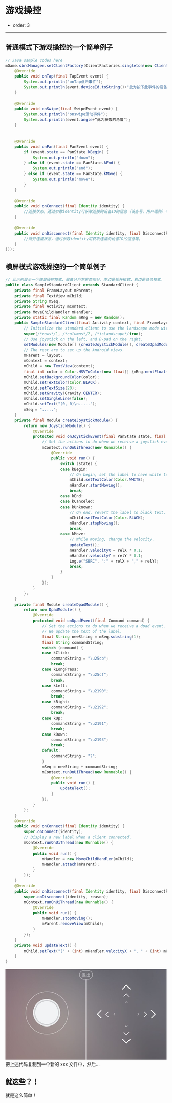 # 游戏操控
- order: 3

---
## 普通模式下游戏操控的一个简单例子
```java
// Java sample codes here
mGame.sbrcManager.setClientFactory(ClientFactories.singleton(new Client() {
    @Override
    public void onTap(final TapEvent event) {
        System.out.println("onTap点击事件");
        System.out.println(event.deviceId.toString()+"此为按下此事件的设备ID，每个设备ID是唯一的");
    }

    @Override
    public void onSwipe(final SwipeEvent event) {
        System.out.println("onswipe滑动事件");
        System.out.println(event.angle+“此为获取的角度”);
    }


    @Override
    public void onPan(final PanEvent event) {
        if (event.state == PanState.kBegin) {
            System.out.println("down");
        } else if (event.state == PanState.kEnd) {
            System.out.println("end");
        } else if (event.state == PanState.kMove) {
            System.out.println("move");
        }
    }

    @Override
    public void onConnect(final Identity identity) {
        //连接状态，通过参数identity可获取连接的设备ID的信息（设备号，用户昵称）等。
    }

    @Override
    public void onDisconnect(final Identity identity, final DisconnectReason reason) {
        //断开连接状态，通过参数identity可获取连接的设备ID的信息等。
    }
}));
```
## 横屏模式游戏操控的一个简单例子
```java
// 此示例展示一个横屏操控模式，屏幕分为左右两部分，左边是摇杆模式，右边是命令模式。
public class SampleStandardClient extends StandardClient {
    private final FrameLayout mParent;
    private final TextView mChild;
    private String mSeq;
    private final Activity mContext;
    private MoveChildHandler mHandler;
    private static final Random mRng = new Random();
    public SampleStandardClient(final Activity context, final FrameLayout layout) {
        // Initialize the standard client to use the landscape mode with a 1x2 grid.
        super(/*rows*/1, /*columns*/2, /*isLandscape*/true);
        // Use joystick on the left, and D-pad on the right.
        setModules(new Module[] {createJoystickModule(), createDpadModule()});
        // The rest are to set up the Android views.
        mParent = layout;
        mContext = context;
        mChild = new TextView(context);
        final int color = Color.HSVToColor(new float[] {mRng.nextFloat() * 360, 1, 1});
        mChild.setBackgroundColor(color);
        mChild.setTextColor(Color.BLACK);
        mChild.setTextSize(20);
        mChild.setGravity(Gravity.CENTER);
        mChild.setSingleLine(false);
        mChild.setText("(0, 0)\n.....");
        mSeq = ".....";
    }
    private final Module createJoystickModule() {
        return new JoystickModule() {
            @Override
            protected void onJoystickEvent(final PanState state, final float relX, final float relY) {
                // Set the actions to do when we receive a joystick event:
                mContext.runOnUiThread(new Runnable() {
                    @Override
                    public void run() {
                        switch (state) {
                        case kBegin:
                            // On begin, set the label to have white text.
                            mChild.setTextColor(Color.WHITE);
                            mHandler.startMoving();
                            break;
                        case kEnd:
                        case kCanceled:
                        case kUnknown:
                            // On end, revert the label to black text.
                            mChild.setTextColor(Color.BLACK);
                            mHandler.stopMoving();
                            break;
                        case kMove:
                            // While moving, change the velocity.
                            updateText();
                            mHandler.velocityX = relX * 0.1;
                            mHandler.velocityY = relY * 0.1;
                            Log.e("SBRC", ":" + relX + "," + relY);
                            break;
                        }
                    }
                });
            }
        };
    }
    private final Module createDpadModule() {
        return new DpadModule() {
            @Override
            protected void onDpadEvent(final Command command) {
                // Set the actions to do when we receive a dpad event.
                // We update the text of the label.
                final String newString = mSeq.substring(1);
                final String commandString;
                switch (command) {
                case kClick:
                    commandString = "\u25cb";
                    break;
                case kLongPress:
                    commandString = "\u25cf";
                    break;
                case kLeft:
                    commandString = "\u2190";
                    break;
                case kRight:
                    commandString = "\u2192";
                    break;
                case kUp:
                    commandString = "\u2191";
                    break;
                case kDown:
                    commandString = "\u2193";
                    break;
                default:
                    commandString = "?";
                }
                mSeq = newString + commandString;
                mContext.runOnUiThread(new Runnable() {
                    @Override
                    public void run() {
                        updateText();
                    }
                });
            }
        };
    }
    @Override
    public void onConnect(final Identity identity) {
        super.onConnect(identity);
        // Display a new label when a client connected.
        mContext.runOnUiThread(new Runnable() {
            @Override
            public void run() {
                mHandler = new MoveChildHandler(mChild);
                mHandler.attach(mParent);
            }
        });
    }
    @Override
    public void onDisconnect(final Identity identity, final DisconnectReason reason) {
        super.onDisconnect(identity, reason);
        mContext.runOnUiThread(new Runnable() {
            @Override
            public void run() {
                mHandler.stopMoving();
                mParent.removeView(mChild);
            }
        });
    }
    private void updateText() {
        mChild.setText("(" + (int) mHandler.velocityX + ", " + (int) mHandler.velocityY + ")\n" + mSeq);
    }
}
```
![landscape_image](../static/landscape.jpg)
把上述代码复制到一个新的 xxx 文件中，然后...
## 就这些？！
就是这么简单！
